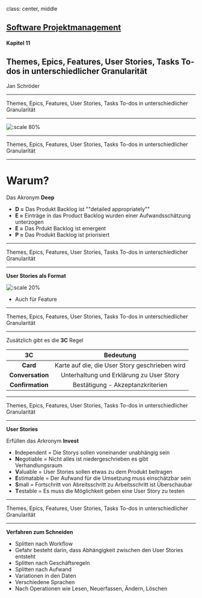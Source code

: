 class: center, middle

## [Software Projektmanagement](index.html)

#### Kapitel 11

## Themes, Epics, Features, User Stories, Tasks To-dos in unterschiedlicher Granularität

Jan Schröder

---
Themes, Epics, Features, User Stories, Tasks To-dos in unterschiedlicher Granularität

----
![:scale 80%](media/kapitel12/Themes...Tasks.PNG)

---
Themes, Epics, Features, User Stories, Tasks To-dos in unterschiedlicher Granularität

----
# Warum?

Das Akronym **Deep**

- **D =** Das Produkt Backlog ist ""detailed appropriately""
- **E =** Einträge in das Product Backlog wurden einer Aufwandsschätzung unterzogen
- **E =** Das Prdukt Backlog ist emergent
- **P =** Das Produkt Backlog ist priorisiert

---
Themes, Epics, Features, User Stories, Tasks To-dos in unterschiedlicher Granularität

----
**User Stories als Format**

![:scale 20%](media/kapitel12/UserStorysFormat.PNG)

- Auch für Feature
---
Themes, Epics, Features, User Stories, Tasks To-dos in unterschiedlicher Granularität

----
Zusätzlich gibt es die **3C** Regel
 
| 3C | Bedeutung |
|:------:|:----------:|
| **Card** | Karte auf die, die User Story geschrieben wird |
| **Conversation** | Unterhaltung und Erklärung zu User Story|
| **Confirmation** | Bestätigung - Akzeptanzkriterien |

---
Themes, Epics, Features, User Stories, Tasks To-dos in unterschiedlicher Granularität

----

**User Stories**

Erfüllen das Arkronym **Invest**
- **I**ndependent = Die Storys sollen voneinander unabhängig sein
- **N**egotiable = Nicht alles ist niedergeschrieben es gibt Verhandlungsraum
- **V**aluable = User Stories sollen etwas zu dem Produkt beitragen
- **E**stimatable = Der Aufwand für die Umsetzung muss einschätzbar sein
- **S**mall = Fortschritt von Abreitsschritt zu Arbeitsschritt ist Überschaubar
- **T**estable = Es muss die Möglichkeit geben eine User Story zu testen

---
Themes, Epics, Features, User Stories, Tasks To-dos in unterschiedlicher Granularität

----

**Verfahren zum Schneiden**
- Splitten nach Workflow 
 - Gefahr besteht darin, dass Abhängigkeit zwischen den User Stories entsteht
- Splitten nach Geschäftsregeln
- Splitten nach Aufwand
- Variationen in den Daten
 - Verschiedene Sprachen
- Nach Operationen wie Lesen, Neuerfassen, Ändern, Löschen
